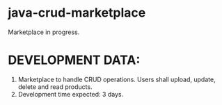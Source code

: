 # java-crud-marketplace
Marketplace in progress.

# DEVELOPMENT DATA:
1. Marketplace to handle CRUD operations. Users shall upload, update, delete and read products.
2. Development time expected: 3 days.
